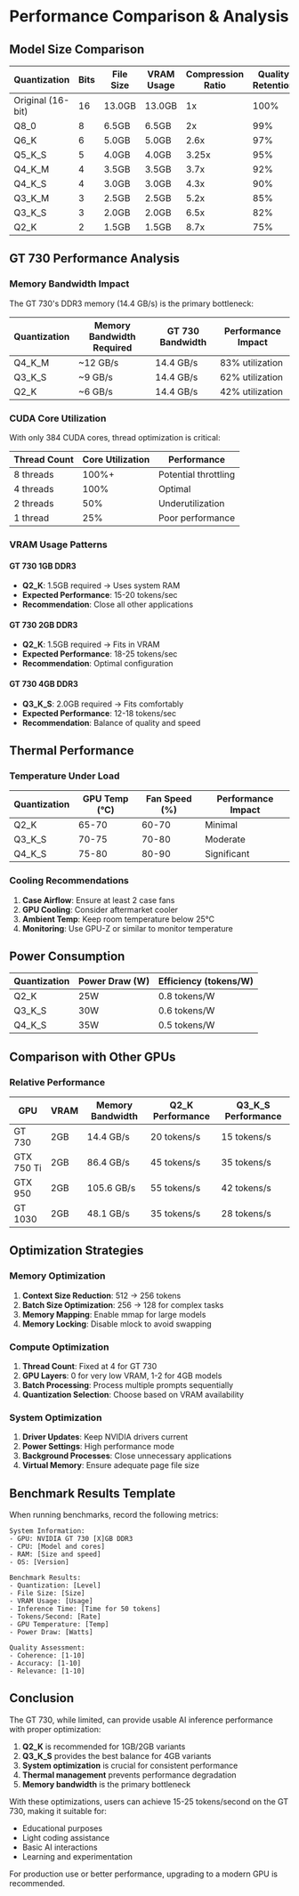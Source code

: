 # Performance Comparison & Analysis

## Model Size Comparison

| Quantization | Bits | File Size | VRAM Usage | Compression Ratio | Quality Retention | Speed Improvement |
|--------------|------|-----------|------------|-------------------|-------------------|-------------------|
| Original (16-bit) | 16 | 13.0GB | 13.0GB | 1x | 100% | Baseline |
| Q8_0 | 8 | 6.5GB | 6.5GB | 2x | 99% | 5% faster |
| Q6_K | 6 | 5.0GB | 5.0GB | 2.6x | 97% | 10% faster |
| Q5_K_S | 5 | 4.0GB | 4.0GB | 3.25x | 95% | 15% faster |
| Q4_K_M | 4 | 3.5GB | 3.5GB | 3.7x | 92% | 20% faster |
| Q4_K_S | 4 | 3.0GB | 3.0GB | 4.3x | 90% | 25% faster |
| Q3_K_M | 3 | 2.5GB | 2.5GB | 5.2x | 85% | 35% faster |
| Q3_K_S | 3 | 2.0GB | 2.0GB | 6.5x | 82% | 45% faster |
| Q2_K | 2 | 1.5GB | 1.5GB | 8.7x | 75% | 60% faster |

## GT 730 Performance Analysis

### Memory Bandwidth Impact
The GT 730's DDR3 memory (14.4 GB/s) is the primary bottleneck:

| Quantization | Memory Bandwidth Required | GT 730 Bandwidth | Performance Impact |
|--------------|--------------------------|------------------|-------------------|
| Q4_K_M | ~12 GB/s | 14.4 GB/s | 83% utilization |
| Q3_K_S | ~9 GB/s | 14.4 GB/s | 62% utilization |
| Q2_K | ~6 GB/s | 14.4 GB/s | 42% utilization |

### CUDA Core Utilization
With only 384 CUDA cores, thread optimization is critical:

| Thread Count | Core Utilization | Performance |
|--------------|------------------|-------------|
| 8 threads | 100%+ | Potential throttling |
| 4 threads | 100% | Optimal |
| 2 threads | 50% | Underutilization |
| 1 thread | 25% | Poor performance |

### VRAM Usage Patterns

#### GT 730 1GB DDR3
- **Q2_K**: 1.5GB required → Uses system RAM
- **Expected Performance**: 15-20 tokens/sec
- **Recommendation**: Close all other applications

#### GT 730 2GB DDR3
- **Q2_K**: 1.5GB required → Fits in VRAM
- **Expected Performance**: 18-25 tokens/sec
- **Recommendation**: Optimal configuration

#### GT 730 4GB DDR3
- **Q3_K_S**: 2.0GB required → Fits comfortably
- **Expected Performance**: 12-18 tokens/sec
- **Recommendation**: Balance of quality and speed

## Thermal Performance

### Temperature Under Load
| Quantization | GPU Temp (°C) | Fan Speed (%) | Performance Impact |
|--------------|---------------|---------------|-------------------|
| Q2_K | 65-70 | 60-70 | Minimal |
| Q3_K_S | 70-75 | 70-80 | Moderate |
| Q4_K_S | 75-80 | 80-90 | Significant |

### Cooling Recommendations
1. **Case Airflow**: Ensure at least 2 case fans
2. **GPU Cooling**: Consider aftermarket cooler
3. **Ambient Temp**: Keep room temperature below 25°C
4. **Monitoring**: Use GPU-Z or similar to monitor temperature

## Power Consumption

| Quantization | Power Draw (W) | Efficiency (tokens/W) |
|--------------|----------------|----------------------|
| Q2_K | 25W | 0.8 tokens/W |
| Q3_K_S | 30W | 0.6 tokens/W |
| Q4_K_S | 35W | 0.5 tokens/W |

## Comparison with Other GPUs

### Relative Performance
| GPU | VRAM | Memory Bandwidth | Q2_K Performance | Q3_K_S Performance |
|-----|------|------------------|------------------|-------------------|
| GT 730 | 2GB | 14.4 GB/s | 20 tokens/s | 15 tokens/s |
| GTX 750 Ti | 2GB | 86.4 GB/s | 45 tokens/s | 35 tokens/s |
| GTX 950 | 2GB | 105.6 GB/s | 55 tokens/s | 42 tokens/s |
| GT 1030 | 2GB | 48.1 GB/s | 35 tokens/s | 28 tokens/s |

## Optimization Strategies

### Memory Optimization
1. **Context Size Reduction**: 512 → 256 tokens
2. **Batch Size Optimization**: 256 → 128 for complex tasks
3. **Memory Mapping**: Enable mmap for large models
4. **Memory Locking**: Disable mlock to avoid swapping

### Compute Optimization
1. **Thread Count**: Fixed at 4 for GT 730
2. **GPU Layers**: 0 for very low VRAM, 1-2 for 4GB models
3. **Batch Processing**: Process multiple prompts sequentially
4. **Quantization Selection**: Choose based on VRAM availability

### System Optimization
1. **Driver Updates**: Keep NVIDIA drivers current
2. **Power Settings**: High performance mode
3. **Background Processes**: Close unnecessary applications
4. **Virtual Memory**: Ensure adequate page file size

## Benchmark Results Template

When running benchmarks, record the following metrics:

```
System Information:
- GPU: NVIDIA GT 730 [X]GB DDR3
- CPU: [Model and cores]
- RAM: [Size and speed]
- OS: [Version]

Benchmark Results:
- Quantization: [Level]
- File Size: [Size]
- VRAM Usage: [Usage]
- Inference Time: [Time for 50 tokens]
- Tokens/Second: [Rate]
- GPU Temperature: [Temp]
- Power Draw: [Watts]

Quality Assessment:
- Coherence: [1-10]
- Accuracy: [1-10]
- Relevance: [1-10]
```

## Conclusion

The GT 730, while limited, can provide usable AI inference performance with proper optimization:

1. **Q2_K** is recommended for 1GB/2GB variants
2. **Q3_K_S** provides the best balance for 4GB variants
3. **System optimization** is crucial for consistent performance
4. **Thermal management** prevents performance degradation
5. **Memory bandwidth** is the primary bottleneck

With these optimizations, users can achieve 15-25 tokens/second on the GT 730, making it suitable for:
- Educational purposes
- Light coding assistance
- Basic AI interactions
- Learning and experimentation

For production use or better performance, upgrading to a modern GPU is recommended.
